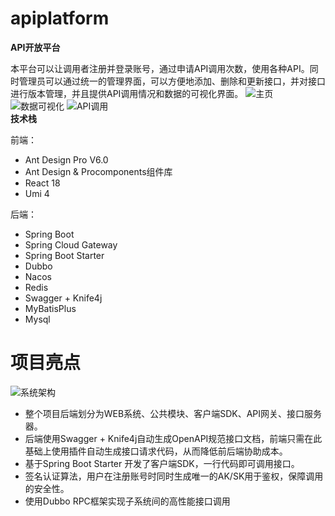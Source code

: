 # apiplatform
**API开放平台** 

本平台可以让调用者注册并登录账号，通过申请API调用次数，使用各种API。同时管理员可以通过统一的管理界面，可以方便地添加、删除和更新接口，并对接口进行版本管理，并且提供API调用情况和数据的可视化界面。
![主页](https://user-images.githubusercontent.com/90243245/233917532-b8b1f25e-ce17-4caf-95e5-aa273e5100da.png)
![数据可视化](https://user-images.githubusercontent.com/90243245/233917863-c54e0bbb-653c-478b-8409-8491f8b60262.png)
![API调用](https://user-images.githubusercontent.com/90243245/233918108-004d7229-dffb-42b4-b41d-2dd721dca141.png)  
**技术栈** 

前端：
+ Ant Design Pro V6.0  
+ Ant Design & Procomponents组件库
+ React 18
+ Umi 4  

后端：
+ Spring Boot
+ Spring Cloud Gateway
+ Spring Boot Starter
+ Dubbo
+ Nacos
+ Redis
+ Swagger + Knife4j 
+ MyBatisPlus
+ Mysql

# 项目亮点
![系统架构](https://user-images.githubusercontent.com/90243245/233950284-076b09b5-70fb-4ce7-976b-f2b831ee1535.jpg)
+ 整个项目后端划分为WEB系统、公共模块、客户端SDK、API网关、接口服务器。
+ 后端使用Swagger + Knife4j自动生成OpenAPI规范接口文档，前端只需在此基础上使用插件自动生成接口请求代码，从而降低前后端协助成本。
+ 基于Spring Boot Starter 开发了客户端SDK，一行代码即可调用接口。
+ 签名认证算法，用户在注册账号时同时生成唯一的AK/SK用于鉴权，保障调用的安全性。
+ 使用Dubbo RPC框架实现子系统间的高性能接口调用

